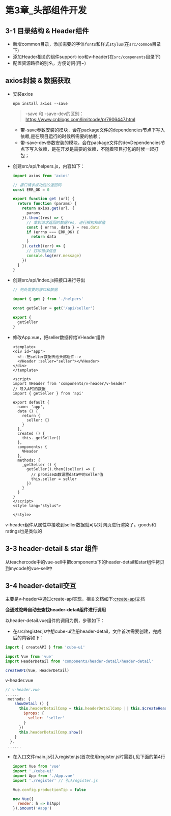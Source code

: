 # 第3章_头部组件开发

## 3-1 目录结构 & Header组件

+ 新增common目录，添加需要的字体`fonts`和样式`stylus`(在`src/common`目录下)
+ 添加Header相关的组件support-ico和v-header(在`src/components`目录下)
+ 配置资源路径的别名，方便访问(用~)

## axios封装 & 数据获取

+ 安装axios
  
  ```shell
  npm install axios --save
  ```
  
  > -save 和 -save-dev的区别：https://www.cnblogs.com/limitcode/p/7906447.html
  + 带-save参数安装的模块，会在package文件的dependencies节点下写入依赖,是在项目运行的时候所需要的依赖；
  + 带-save-dev参数安装的模块，会在package文件的devDependencies节点下写入依赖，是在开发是需要的依赖，不随着项目打包的时候一起打包；
  
+ 创建src/api/helpers.js，内容如下：

  ```javascript
  import axios from 'axios'

  // 接口请求成功后的返回码
  const ERR_OK = 0

  export function get (url) {
    return function (params) {
      return axios.get(url, {
        params
      }).then((res) => {
        // 拿到请求返回的数据res, 进行解构和赋值
        const { errno, data } = res.data
        if (errno === ERR_OK) {
          return data
        }
      }).catch((err) => {
        // 打印错误信息
        console.log(err.message)
      })
    }
  }
  ```
  
+ 创建src/api/index.js把接口进行导出

  ```javascript
  // 到处需要的接口和数据

  import { get } from './helpers'

  const getSeller = get('/api/seller')

  export {
    getSeller
  }
  ```

+ 修改App.vue，把seller数据传给VHeader组件

  ```vue
  <template>
  <div id="app">
    <!--把seller数据传给头部组件-->
    <VHeader :seller="seller"></VHeader>
  </div>
  </template>

  <script>
  import VHeader from 'components/v-header/v-header'
  // 导入API的数据
  import { getSeller } from 'api'

  export default {
    name: 'app',
    data () {
      return {
        seller: {}
      }
    },
    created () {
      this._getSeller()
    },
    components: {
      VHeader
    },
    methods: {
      _getSeller () {
        getSeller().then((seller) => {
          // promise函数设置data中的seller值
          this.seller = seller
        })
      }
    }
  }
  </script>
  <style lang="stylus">

  </style>
  ```
 
 v-header组件从属性中接收到seller数据就可以对网页进行渲染了。goods和ratings也是类似的
 
 ## 3-3 header-detail & star 组件
 
从teachercode中的vue-sell中把components下的header-detail和star组件拷贝到mycode的vue-sell中

## 3-4 header-detail交互

主要是v-header中通过create-api实现，相关文档如下:[create-api文档](https://didi.github.io/cube-ui/#/zh-CN/docs/create-api)

**会通过驼峰自动去查找header-detail组件进行调用**

以header-detail.vue组件的调用为例，步骤如下：

+ 在src/register.js中想cube-ui注册header-detail，文件首次需要创建，完成后的内容如下：

```javascript
import { createAPI } from 'cube-ui'

import Vue from 'vue'
import HeaderDetail from 'components/header-detail/header-detail'

createAPI(Vue, HeaderDetail)

```

v-header.vue

```javascript
// v-header.vue
......
 methods: {
    showDetail () {
      this.headerDetailComp = this.headerDetailComp || this.$createHeaderDetail({
        $props: {
          seller: 'seller'
        }
      })
      this.headerDetailComp.show()
    }
  },
 ......
```

+ 在入口文件main.js引入register.js(首次使用register.js时需要),见下面的第4行

  ```javascript
  import Vue from 'vue'
  import './cube-ui'
  import App from './App.vue'
  import './register' // 引入register.js

  Vue.config.productionTip = false

  new Vue({
    render: h => h(App)
  }).$mount('#app')

  ```



 
